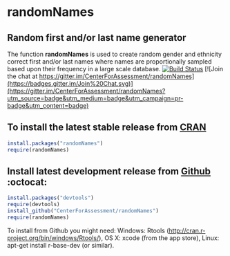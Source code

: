randomNames
===========


Random first and/or last name generator
---------------------------------------

The function **randomNames** is used to create random gender and ethnicity correct first and/or last names where names are proportionally sampled based upon their 
frequency in a large scale database. [![Build Status](https://travis-ci.org/CenterForAssessment/randomNames.svg?branch=master)](https://travis-ci.org/CenterForAssessment/randomNames) [![Join the chat at https://gitter.im/CenterForAssessment/randomNames](https://badges.gitter.im/Join%20Chat.svg)](https://gitter.im/CenterForAssessment/randomNames?utm_source=badge&utm_medium=badge&utm_campaign=pr-badge&utm_content=badge)

To install the latest stable release from [CRAN](http://cran.r-project.org/package=randomNames)
---------------------------

```R
install.packages("randomNames")
require(randomNames)
```


Install latest development release from [Github](https://github.com/CenterForAssessment/randomNames/) :octocat:
----------------------------------------------

```R
install.packages("devtools")
require(devtools)
install_github("CenterForAssessment/randomNames")
require(randomNames)
```

To install from Github you might need: Windows: Rtools (http://cran.r-project.org/bin/windows/Rtools/), OS X: xcode (from the app store),
Linux: apt-get install r-base-dev (or similar).
